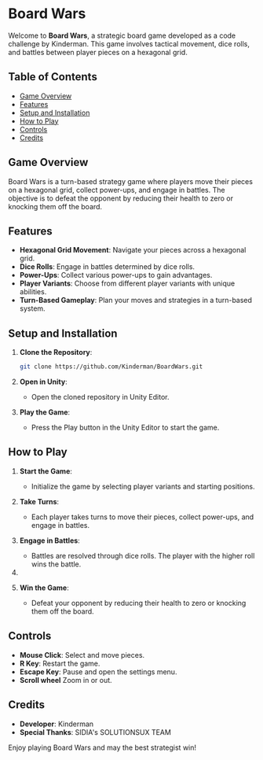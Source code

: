 # Board Wars

Welcome to **Board Wars**, a strategic board game developed as a code challenge by Kinderman. This game involves tactical movement, dice rolls, and battles between player pieces on a hexagonal grid.

## Table of Contents

- [Game Overview](#game-overview)
- [Features](#features)
- [Setup and Installation](#setup-and-installation)
- [How to Play](#how-to-play)
- [Controls](#controls)
- [Credits](#credits)

## Game Overview

Board Wars is a turn-based strategy game where players move their pieces on a hexagonal grid, collect power-ups, and engage in battles. The objective is to defeat the opponent by reducing their health to zero or knocking them off the board.

## Features

- **Hexagonal Grid Movement**: Navigate your pieces across a hexagonal grid.
- **Dice Rolls**: Engage in battles determined by dice rolls.
- **Power-Ups**: Collect various power-ups to gain advantages.
- **Player Variants**: Choose from different player variants with unique abilities.
- **Turn-Based Gameplay**: Plan your moves and strategies in a turn-based system.

## Setup and Installation

1. **Clone the Repository**:
    ```sh
    git clone https://github.com/Kinderman/BoardWars.git
    ```

2. **Open in Unity**:
    - Open the cloned repository in Unity Editor.

3. **Play the Game**:
    - Press the Play button in the Unity Editor to start the game.

## How to Play

1. **Start the Game**:
    - Initialize the game by selecting player variants and starting positions.

2. **Take Turns**:
    - Each player takes turns to move their pieces, collect power-ups, and engage in battles.

3. **Engage in Battles**:
    - Battles are resolved through dice rolls. The player with the higher roll wins the battle.

5. 

6. **Win the Game**:
    - Defeat your opponent by reducing their health to zero or knocking them off the board.

 

## Controls

- **Mouse Click**: Select and move pieces.
- **R Key**: Restart the game.
- **Escape Key**: Pause and open the settings menu.
- **Scroll wheel** Zoom in or out.

## Credits

- **Developer**: Kinderman
- **Special Thanks**: SIDIA's SOLUTIONSUX TEAM

Enjoy playing Board Wars and may the best strategist win!
